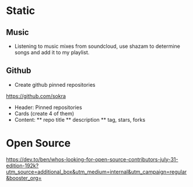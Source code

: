 # Static
## Music
* Listening to music mixes from soundcloud, use shazam to determine songs and add it to my playlist.

## Github
* Create github pinned repositories

https://github.com/sokra

* Header: Pinned repositories
* Cards (create 4 of them)
* Content: 
** repo title
** description 
** tag, stars, forks

# Open Source

https://dev.to/ben/whos-looking-for-open-source-contributors-july-31-edition-192k?utm_source=additional_box&utm_medium=internal&utm_campaign=regular&booster_org=

